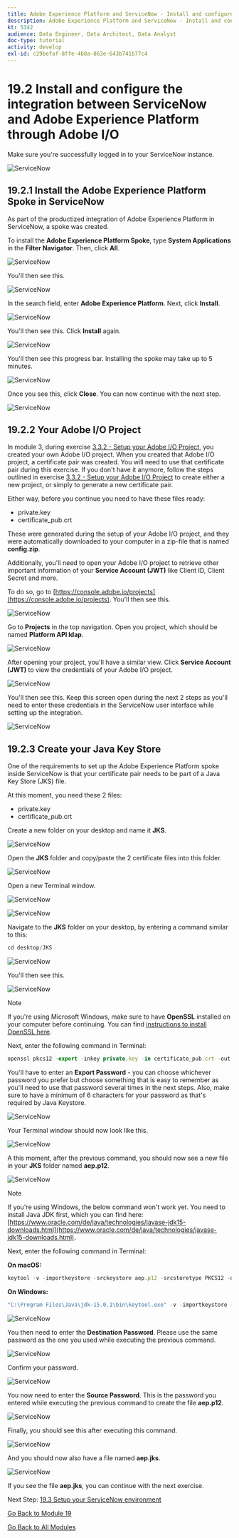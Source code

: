 ```yaml
---
title: Adobe Experience Platform and ServiceNow - Install and configure the integration between ServiceNow and Adobe Experience Platform through Adobe I/O
description: Adobe Experience Platform and ServiceNow - Install and configure the integration between ServiceNow and Adobe Experience Platform through Adobe I/O
kt: 5342
audience: Data Engineer, Data Architect, Data Analyst
doc-type: tutorial
activity: develop
exl-id: c29befaf-8ffe-4b8a-863e-643b741b77c4
---
```

# 19.2 Install and configure the integration between ServiceNow and Adobe Experience Platform through Adobe I/O

Make sure you're successfully logged in to your ServiceNow instance.

![ServiceNow](./images/snow17.png)

## 19.2.1 Install the Adobe Experience Platform Spoke in ServiceNow

As part of the productized integration of Adobe Experience Platform in ServiceNow, a spoke was created.

To install the **Adobe Experience Platform Spoke**, type **System Applications** in the **Filter Navigator**. Then, click **All**.

![ServiceNow](./images/spoke1.png)

You'll then see this.

![ServiceNow](./images/spoke2.png)

In the search field, enter **Adobe Experience Platform**. Next, click **Install**.

![ServiceNow](./images/spoke3.png)

You'll then see this. Click **Install** again.

![ServiceNow](./images/spoke4.png)

You'll then see this progress bar. Installing the spoke may take up to 5 minutes.

![ServiceNow](./images/spoke5.png)

Once you see this, click **Close**. You can now continue with the next step.

![ServiceNow](./images/spoke6.png)

## 19.2.2 Your Adobe I/O Project

In module 3, during exercise [3.3.2 - Setup your Adobe I/O Project](./../module3/ex3.md), you created your own Adobe I/O project. When you created that Adobe I/O project, a certificate pair was created. You will need to use that certificate pair during this exercise. If you don't have it anymore, follow the steps outlined in exercise [3.3.2 - Setup your Adobe I/O Project](./../module3/ex3.md) to create either a new project, or simply to generate a new certificate pair.

Either way, before you continue you need to have these files ready:

- private.key
- certificate_pub.crt

These were generated during the setup of your Adobe I/O project, and they were automatically downloaded to your computer in a zip-file that is named **config.zip**.

Additionally, you'll need to open your Adobe I/O project to retrieve other important information of your **Service Account (JWT)** like Client ID, Client Secret and more.

To do so, go to [https://console.adobe.io/projects](https://console.adobe.io/projects). You'll then see this.

![ServiceNow](./images/io1.png)

Go to **Projects** in the top navigation. Open you project, which should be named **Platform API ldap**.

![ServiceNow](./images/io2.png)

After opening your project, you'll have a similar view. Click **Service Account (JWT)** to view the credentials of your Adobe I/O project.

![ServiceNow](./images/io3.png)

You'll then see this. Keep this screen open during the next 2 steps as you'll need to enter these credentials in the ServiceNow user interface while setting up the integration.

![ServiceNow](./images/io4.png)

## 19.2.3 Create your Java Key Store

One of the requirements to set up the Adobe Experience Platform spoke inside ServiceNow is that your certificate pair needs to be part of a Java Key Store (JKS) file.

At this moment, you need these 2 files:

- private.key
- certificate_pub.crt

Create a new folder on your desktop and name it **JKS**.

![ServiceNow](./images/jks1.png)

Open the **JKS** folder and copy/paste the 2 certificate files into this folder.

![ServiceNow](./images/jks2.png)

Open a new Terminal window.

![ServiceNow](./images/jks3.png)

![ServiceNow](./images/jks4.png)

Navigate to the **JKS** folder on your desktop, by entering a command similar to this:

```javascript
cd desktop/JKS
```

![ServiceNow](./images/jks5.png)

You'll then see this.

![ServiceNow](./images/jks6.png)

>[!NOTE]
>
>If you're using Microsoft Windows, make sure to have **OpenSSL** installed on your computer before continuing. You can find [instructions to install OpenSSL here](../module5/install-openssl.md).

Next, enter the following command in Terminal:

```javascript
openssl pkcs12 -export -inkey private.key -in certificate_pub.crt -out aep.p12
```

You'll have to enter an **Export Password** - you can choose whichever password you prefer but choose something that is easy to remember as you'll need to use that password several times in the next steps. Also, make sure to have a minimum of 6 characters for your password as that's required by Java Keystore.

![ServiceNow](./images/jks7.png)

Your Terminal window should now look like this.

![ServiceNow](./images/jks8.png)

A this moment, after the previous command, you should now see a new file in your **JKS** folder named **aep.p12**.

![ServiceNow](./images/jks9.png)

>[!NOTE]
>
>If you're using Windows, the below command won't work yet. You need to install Java JDK first, which you can find here: [https://www.oracle.com/de/java/technologies/javase-jdk15-downloads.html](https://www.oracle.com/de/java/technologies/javase-jdk15-downloads.html). 

Next, enter the following command in Terminal:

**On macOS:**

```javascript
keytool -v -importkeystore -srckeystore aep.p12 -srcstoretype PKCS12 -destkeystore aep.jks -deststoretype JKS
```

**On Windows:**

```javascript
"C:\Program Files\Java\jdk-15.0.1\bin\keytool.exe" -v -importkeystore -srckeystore aep.p12 -srcstoretype PKCS12 -destkeystore aep.jks -deststoretype JKS
```


![ServiceNow](./images/jks10.png)

You then need to enter the **Destination Password**. Please use the same password as the one you used while executing the previous command.

![ServiceNow](./images/jks11.png)

Confirm your password.

![ServiceNow](./images/jks12.png)

You now need to enter the **Source Password**. This is the password you entered while executing the previous command to create the file **aep.p12**.

![ServiceNow](./images/jks13.png)

Finally, you should see this after executing this command.

![ServiceNow](./images/jks14.png)

And you should now also have a file named **aep.jks**.

![ServiceNow](./images/jks15.png)

If you see the file **aep.jks**, you can continue with the next exercise.

Next Step: [19.3 Setup your ServiceNow environment](./ex3.md)

[Go Back to Module 19](./call-center-servicenow.md)

[Go Back to All Modules](./../../overview.md)

